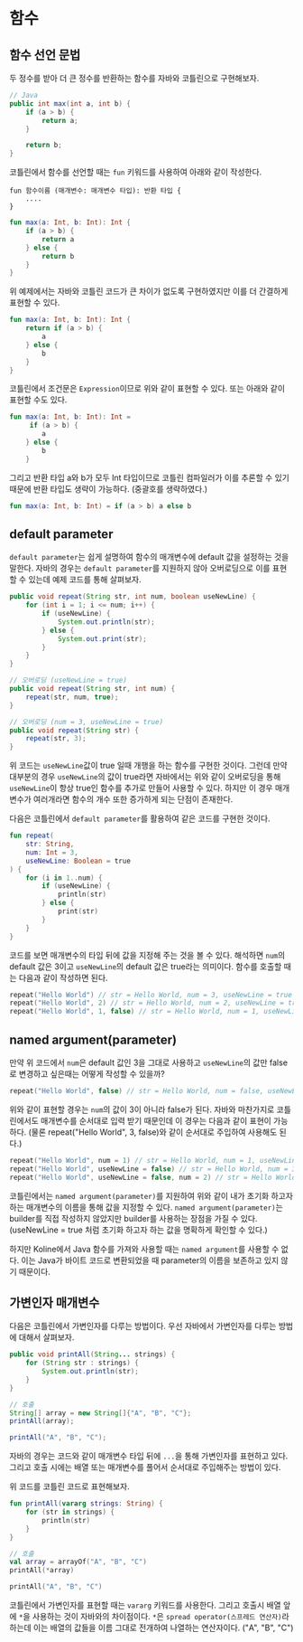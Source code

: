 # 함수

## 함수 선언 문법
두 정수를 받아 더 큰 정수를 반환하는 함수를 자바와 코틀린으로 구현해보자.

```java
// Java
public int max(int a, int b) {
    if (a > b) {
        return a;
    }

    return b;
}
```

코틀린에서 함수를 선언할 때는 `fun` 키워드를 사용하여 아래와 같이 작성한다.
```text
fun 함수이름 (매개변수: 매개변수 타입): 반환 타입 {
    ....
}
```

```kotlin
fun max(a: Int, b: Int): Int {
    if (a > b) {
        return a
    } else {
        return b
    }
}
```

위 예제에서는 자바와 코틀린 코드가 큰 차이가 없도록 구현하였지만 이를 더 간결하게 표현할 수 있다.

```kotlin
fun max(a: Int, b: Int): Int {
    return if (a > b) {
        a
    } else {
        b
    }
}
```
코틀린에서 조건문은 `Expression`이므로 위와 같이 표현할 수 있다. 또는 아래와 같이 표현할 수도 있다.

```kotlin
fun max(a: Int, b: Int): Int =
     if (a > b) {
        a
    } else {
        b
    }
```

그리고 반환 타입 a와 b가 모두 Int 타입이므로 코틀린 컴파일러가 이를 추론할 수 있기 때문에 반환 타입도 생략이 가능하다. (중괄호를 생략하였다.)

```kotlin
fun max(a: Int, b: Int) = if (a > b) a else b
```

## default parameter
`default parameter`는 쉽게 설명하여 함수의 매개변수에 default 값을 설정하는 것을 말한다.
자바의 경우는 `default parameter`를 지원하지 않아 오버로딩으로 이를 표현할 수 있는데 예제 코드를 통해 살펴보자.

```java
public void repeat(String str, int num, boolean useNewLine) {
    for (int i = 1; i <= num; i++) {
        if (useNewLine) {
            System.out.println(str);
        } else {
            System.out.print(str);
        }
    }
}

// 오버로딩 (useNewLine = true)
public void repeat(String str, int num) {
    repeat(str, num, true);
}

// 오버로딩 (num = 3, useNewLine = true)
public void repeat(String str) {
    repeat(str, 3);
}
```

위 코드는 `useNewLine`값이 true 일때 개행을 하는 함수를 구현한 것이다. 그런데 만약 대부분의 경우 `useNewLine`의 값이 
true라면 자바에서는 위와 같이 오버로딩을 통해 `useNewLine`이 항상 true인 함수를 추가로 만들어 사용할 수 있다. 
하지만 이 경우 매개변수가 여러개라면 함수의 개수 또한 증가하게 되는 단점이 존재한다.

다음은 코틀린에서 `default parameter`를 활용하여 같은 코드를 구현한 것이다.

```kotlin
fun repeat(
    str: String,
    num: Int = 3,
    useNewLine: Boolean = true
) {
    for (i in 1..num) {
        if (useNewLine) {
            println(str)
        } else {
            print(str)
        }
    }
}
```
코드를 보면 매개변수의 타입 뒤에 값을 지정해 주는 것을 볼 수 있다. 해석하면 `num`의 default 값은 3이고 `useNewLine`의 default 값은 true라는 의미이다.
함수를 호출할 때는 다음과 같이 작성하면 된다.

```kotlin
repeat("Hello World") // str = Hello World, num = 3, useNewLine = true
repeat("Hello World", 2) // str = Hello World, num = 2, useNewLine = true
repeat("Hello World", 1, false) // str = Hello World, num = 1, useNewLine = false
```

## named argument(parameter)
만약 위 코드에서 `num`은 default 값인 3을 그대로 사용하고 `useNewLine`의 값만 false로 변경하고 싶은때는 어떻게 작성할 수 있을까?

```kotlin
repeat("Hello World", false) // str = Hello World, num = false, useNewLine = true
```

위와 같이 표현할 경우는 `num`의 값이 3이 아니라 false가 된다. 자바와 마찬가지로 코틀린에서도 매개변수를 순서대로 입력 받기 때문인데 이 경우는 다음과 같이 표현이 가능하다.
(물론 repeat("Hello World", 3, false)와 같이 순서대로 주입하여 사용해도 된다.)

```kotlin
repeat("Hello World", num = 1) // str = Hello World, num = 1, useNewLine = true
repeat("Hello World", useNewLine = false) // str = Hello World, num = 3, useNewLine = false
repeat("Hello World", useNewLine = false, num = 2) // str = Hello World, num = 2, useNewLine = false
```
코틀린에서는 `named argument(parameter)`를 지원하여 위와 같이 내가 초기화 하고자 하는 매개변수의 이름을 통해 값을 지정할 수 있다.
`named argument(parameter)`는 builder를 직접 작성하지 않았지만 builder를 사용하는 장점을 가질 수 있다. (useNewLine = true 처럼 초기화 하고자 하는 값을 명확하게 확인할 수 있다.)

하지만 Koline에서 Java 함수를 가져와 사용할 때는 `named argument`를 사용할 수 없다. 이는 Java가 바이트 코드로 변환되었을 때 parameter의 이름을 보존하고 있지 않기 때문이다.   

## 가변인자 매개변수
다음은 코틀린에서 가변인자를 다루는 방법이다. 우선 자바에서 가변인자를 다루는 방법에 대해서 살펴보자.

```java
public void printAll(String... strings) {
    for (String str : strings) {
        System.out.println(str);
    }
}

// 호출
String[] array = new String[]{"A", "B", "C"};
printAll(array);

printAll("A", "B", "C");
```

자바의 경우는 코드와 같이 매개변수 타입 뒤에 `...`을 통해 가변인자를 표현하고 있다. 그리고 호출 시에는 배열 또는 매개변수를 풀어서 순서대로 주입해주는 방법이 있다.

위 코드를 코틀린 코드로 표현해보자.

```kotlin
fun printAll(vararg strings: String) {
    for (str in strings) {
        println(str)
    }
}

// 호출
val array = arrayOf("A", "B", "C")
printAll(*array)

printAll("A", "B", "C")
```

코틀린에서 가변인자를 표현할 때는 `vararg` 키워드를 사용한다. 그리고 호출시 배열 앞에 `*`을 사용하는 것이 자바와의 차이점이다.
`*`은 `spread operator(스프레드 연산자)`라 하는데 이는 배열의 값들을 이름 그대로 전개하여 나열하는 연산자이다. ("A", "B", "C")
